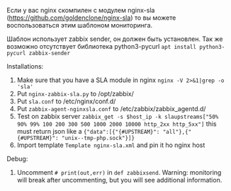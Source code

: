 Если у вас nginx скомпилен с модулем nginx-sla (https://github.com/goldenclone/nginx-sla) 
то вы можете воспользоваться этим шаблоном мониторинга.

Шаблон использует zabbix sender, он должен быть установлен. Так же возможно отсутствует библиотека python3-pycurl
`apt install python3-pycurl zabbix-sender`

Installations:
1. Make sure that you have a SLA module in nginx `nginx -V 2>&1|grep -o 'sla'`
1. Put `nginx-zabbix-sla.py` to /opt/zabbix/
1. Put `sla.conf` to /etc/nginx/conf.d/
1. Put `zabbix-agent-nginxsla.conf` to /etc/zabbix/zabbix_agentd.d/
1. Test on zabbix server `zabbix_get -s $host_ip -k slaupstreams["50% 90% 99% 100 200 300 500 1000 2000 10000 http_2xx http_5xx"]` this 
must return json like a `{"data":[{"{#UPSTREAM}": "all"},{"{#UPSTREAM}": "unix--tmp-php.sock"}]}`
1. Import template `Template nginx-sla.xml` and pin it ho nginx host


Debug:
1. Uncomment `# print(out,err)` in `def zabbixsend`. Warning: monitoring will break after uncommenting,
but you will see additional information.